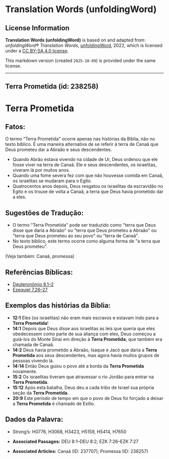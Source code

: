 # Translation Words (unfoldingWord)

## License Information

**Translation Words (unfoldingWord)** is based on and adapted from: _unfoldingWord® Translation Words_, [unfoldingWord](https://unfoldingword.org/utw), 2022, which is licensed under a [CC BY-SA 4.0 license](https://creativecommons.org/licenses/by-sa/4.0/legalcode.en).

This markdown version (created `2025-10-09`) is provided under the same license.



--------------------------------

## Terra Prometida (id: 238258)

Terra Prometida
===============

Fatos:
------

O termo "Terra Prometida" ocorre apenas nas histórias da Bíblia, não no texto bíblico. É uma maneira alternativa de se referir à terra de Canaã que Deus prometeu dar a Abraão e seus descendentes.

* Quando Abrão estava vivendo na cidade de Ur, Deus ordenou que ele fosse viver na terra de Canaã. Ele e seus descendentes, os israelitas, viveram lá por muitos anos.
* Quando uma fome severa fez com que não houvesse comida em Canaã, os israelitas se mudaram para o Egito.
* Quatrocentos anos depois, Deus resgatou os israelitas da escravidão no Egito e os trouxe de volta a Canaã, a terra que Deus havia prometido dar a eles.

Sugestões de Tradução:
----------------------

* O termo "Terra Prometida" pode ser traduzido como "terra que Deus disse que daria a Abraão" ou "terra que Deus prometeu a Abraão" ou "terra que Deus prometeu ao seu povo" ou "terra de Canaã".
* No texto bíblico, este termo ocorre como alguma forma de "a terra que Deus prometeu".

(Veja também: Canaã, promessa)

Referências Bíblicas:
---------------------

* [Deuteronômio 8\.1–2](https://ref.ly/Deut8:1-Deut8:2)
* [Ezequiel 7\.26–27](https://ref.ly/Ezek7:26-Ezek7:27)

Exemplos das histórias da Bíblia:
---------------------------------

* **12:1** Eles (os israelitas) não eram mais escravos e estavam indo para a **Terra Prometida**!
* **14:1** Depois que Deus disse aos israelitas as leis que queria que eles obedecessem como parte de sua aliança com eles, Deus começou a guiá\-los do Monte Sinai em direção à **Terra Prometida**, que também era chamada de Canaã.
* **14:2** Deus havia prometido a Abraão, Isaque e Jacó que daria a **Terra Prometida** aos seus descendentes, mas agora havia muitos grupos de pessoas vivendo lá.
* **14:14** Então Deus guiou o povo até a borda da **Terra Prometida** novamente.
* **15:2** Os israelitas tiveram que atravessar o rio Jordão para entrar na **Terra Prometida**.
* **15:12** Após esta batalha, Deus deu a cada tribo de Israel sua própria seção da **Terra Prometida**.
* **20:9** Este período de tempo em que o povo de Deus foi forçado a deixar a **Terra Prometida** é chamado de Exílio.

Dados da Palavra:
-----------------

* Strong’s: H0776, H3068, H3423, H5159, H5414, H7650

* **Associated Passages:** DEU 8:1–DEU 8:2; EZK 7:26–EZK 7:27
* **Associated Articles:** Canaã (ID: 237707); Promessa (ID: 238257)

